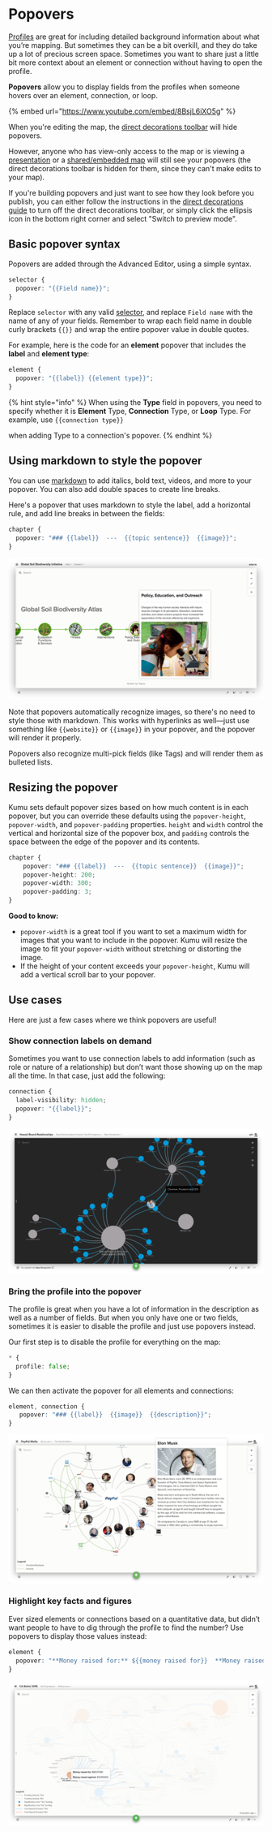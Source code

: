 # Popovers

[Profiles](profiles.md) are great for including detailed background information about what you’re mapping. But sometimes they can be a bit overkill, and they do take up a lot of precious screen space. Sometimes you want to share just a little bit more context about an element or connection without having to open the profile.

**Popovers** allow you to display fields from the profiles when someone hovers over an element, connection, or loop.

{% embed url="https://www.youtube.com/embed/8BsjL6iXO5g" %}

When you're editing the map, the [direct decorations toolbar](direct-decorations.md) will hide popovers.

However, anyone who has view-only access to the map or is viewing a [presentation](presentations.md) or a [shared/embedded map](share-and-embed.md) will still see your popovers (the direct decorations toolbar is hidden for them, since they can't make edits to your map).

If you're building popovers and just want to see how they look before you publish, you can either follow the instructions in the [direct decorations guide](direct-decorations.md) to turn off the direct decorations toolbar, or simply click the ellipsis icon in the bottom right corner and select "Switch to preview mode".

## Basic popover syntax

Popovers are added through the Advanced Editor, using a simple syntax.

```scss
selector {
  popover: "{{Field name}}";
}
```

Replace `selector` with any valid [selector](selectors.md), and replace `Field name` with the name of any of your fields. Remember to wrap each field name in double curly brackets `{{}}` and wrap the entire popover value in double quotes.

For example, here is the code for an **element** popover that includes the **label** and **element type**:

```scss
element {
  popover: "{{label}} {{element type}}";
}
```

{% hint style="info" %}
When using the **Type** field in popovers, you need to specify whether it is **Element** Type, **Connection** Type, or **Loop** Type. For example, use `{{connection type}}`

when adding Type to a connection's popover.
{% endhint %}

## Using markdown to style the popover

You can use [markdown](markdown.md) to add italics, bold text, videos, and more to your popover. You can also add double spaces to create line breaks.

Here's a popover that uses markdown to style the label, add a horizontal rule, and add line breaks in between the fields:

```scss
chapter {
  popover: "### {{label}}  ---  {{topic sentence}}  {{image}}";
}
```

![](../images/soil-biodiversity-markdown-popover.png)

Note that popovers automatically recognize images, so there's no need to style those with markdown. This works with hyperlinks as well—just use something like `{{website}}` or `{{image}}` in your popover, and the popover will render it properly.

Popovers also recognize multi-pick fields (like Tags) and will render them as bulleted lists.

## Resizing the popover

Kumu sets default popover sizes based on how much content is in each popover, but you can override these defaults using the `popover-height`, `popover-width`, and `popover-padding` properties. `height` and `width` control the vertical and horizontal size of the popover box, and `padding` controls the space between the edge of the popover and its contents.

```scss
chapter {
    popover: "### {{label}}  ---  {{topic sentence}}  {{image}}";
    popover-height: 200;
    popover-width: 300;
    popover-padding: 3;
}
```

**Good to know:**

* `popover-width` is a great tool if you want to set a maximum width for images that you want to include in the popover. Kumu will resize the image to fit your `popover-width` without stretching or distorting the image.
* If the height of your content exceeds your `popover-height`, Kumu will add a vertical scroll bar to your popover.

## Use cases

Here are just a few cases where we think popovers are useful!

### Show connection labels on demand

Sometimes you want to use connection labels to add information (such as role or nature of a relationship) but don’t want those showing up on the map all the time. In that case, just add the following:

```scss
connection {
  label-visibility: hidden;
  popover: "{{label}}";
}
```

![](../images/hawaii-board-connection-popover.png)

### Bring the profile into the popover

The profile is great when you have a lot of information in the description as well as a number of fields. But when you only have one or two fields, sometimes it is easier to disable the profile and just use popovers instead.

Our first step is to disable the profile for everything on the map:

```scss
* {
  profile: false;
}
```

We can then activate the popover for all elements and connections:

```scss
element, connection {
   popover: "### {{label}}  {{image}}  {{description}}";
}
```

![](../images/elon-musk-profile-popover.png)

### Highlight key facts and figures

Ever sized elements or connections based on a quantitative data, but didn’t want people to have to dig through the profile to find the number? Use popovers to display those values instead:

```scss
element {
  popover: "**Money raised for:** ${{money raised for}}  **Money raised against:** ${{money raised against}}"
}
```

![](../images/ca-ballot-quantitative-popover.png)

